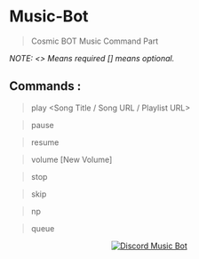 # Music-Bot
> Cosmic BOT Music Command Part


*NOTE: <> Means required [] means optional.*

## Commands :
> play <Song Title / Song URL / Playlist URL>

> pause

> resume

> volume [New Volume]

> stop

> skip

> np

> queue




<p align="center">
  <a href="https://discordbots.org/bot/428186255398797321" >
  <img src="https://discordbots.org/api/widget/434304339268337665.svg" alt="Discord Music Bot" />
</a>
</p>

